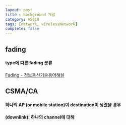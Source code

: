 ```yaml
---
layout: post
title : background 개념
category: AS818
tags: [network, wirelessNetwork]
complete: false
---
```


## fading

#### type에 따른 fading 분류
[Fading - 정보통신기술용어해설](http://www.ktword.co.kr/abbr_view.php?m_temp1=641)


## CSMA/CA


#### 하나의 AP (or mobile station)이 destination이 생겼을 경우


#### (downlink): 하나의 channel에 대해 